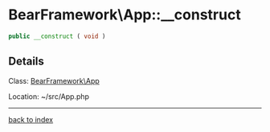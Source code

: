 # BearFramework\App::__construct

```php
public __construct ( void )
```

## Details

Class: [BearFramework\App](bearframework.app.class.md)

Location: ~/src/App.php

---

[back to index](index.md)

